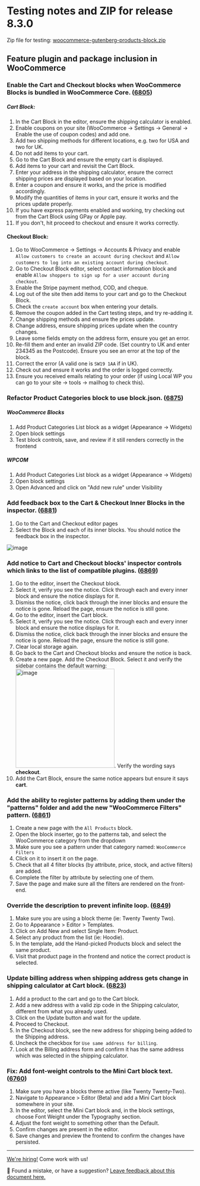 # Testing notes and ZIP for release 8.3.0

Zip file for testing: [woocommerce-gutenberg-products-block.zip](https://github.com/woocommerce/woocommerce-blocks/files/9336360/woocommerce-gutenberg-products-block.zip)

## Feature plugin and package inclusion in WooCommerce

### Enable the Cart and Checkout blocks when WooCommerce Blocks is bundled in WooCommerce Core. ([6805](https://github.com/woocommerce/woocommerce-blocks/pull/6805))

##### Cart Block:
1. In the Cart Block in the editor, ensure the shipping calculator is enabled.
2. Enable coupons on your site (WooCommerce -> Settings -> General -> Enable the use of coupon codes) and add one.
3. Add two shipping methods for different locations, e.g. two for USA and two for UK.
4. Do not add items to your cart.
5. Go to the Cart Block and ensure the empty cart is displayed.
6. Add items to your cart and revisit the Cart Block.
7. Enter your address in the shipping calculator, ensure the correct shipping prices are displayed based on your location.
8. Enter a coupon and ensure it works, and the price is modified accordingly.
9. Modify the quantities of items in your cart, ensure it works and the prices update properly.
10. If you have express payments enabled and working, try checking out from the Cart Block using GPay or Apple pay.
11. If you don't, hit proceed to checkout and ensure it works correctly.

#### Checkout Block:
1. Go to WooCommerce -> Settings -> Accounts & Privacy and enable ` Allow customers to create an account during checkout` and `Allow customers to log into an existing account during checkout`.
2. Go to Checkout Block editor, select contact information block and enable `Allow shoppers to sign up for a user account during checkout`.
3. Enable the Stripe payment method, COD, and cheque.
4. Log out of the site then add items to your cart and go to the Checkout Block.
5. Check the `create account` box when entering your details.
6. Remove the coupon added in the Cart testing steps, and try re-adding it.
7. Change shipping methods and ensure the prices update.
8. Change address, ensure shipping prices update when the country changes.
9. Leave some fields empty on the address form, ensure you get an error.
10. Re-fill them and enter an invalid ZIP code. (Set country to UK and enter 234345 as the Postcode). Ensure you see an error at the top of the block.
11. Correct the error (A valid one is `SW19 1AA` if in UK).
12. Check out and ensure it works and the order is logged correctly.
13. Ensure you received emails relating to your order (if using Local WP you can go to your site -> tools -> mailhog to check this).

### Refactor Product Categories block to use block.json. ([6875](https://github.com/woocommerce/woocommerce-blocks/pull/6875))
##### WooCommerce Blocks

1. Add Product Categories List block as a widget (Appearance → Widgets)
2. Open block settings
3. Test block controls, save, and review if it still renders correctly in the frontend

##### WPCOM

1. Add Product Categories List block as a widget (Appearance → Widgets)
2. Open block settings
3. Open Advanced and click on "Add new rule" under Visibility

### Add feedback box to the Cart & Checkout Inner Blocks in the inspector. ([6881](https://github.com/woocommerce/woocommerce-blocks/pull/6881))
1. Go to the Cart and Checkout editor pages
2. Select the Block and each of its inner blocks. You should notice the feedback box in the inspector.

![image](https://user-images.githubusercontent.com/14235870/183031149-73a4bb4b-975a-4c9e-a82f-9241a61beb8a.png)

### Add notice to Cart and Checkout blocks' inspector controls which links to the list of compatible plugins. ([6869](https://github.com/woocommerce/woocommerce-blocks/pull/6869))
1. Go to the editor, insert the Checkout block.
2. Select it, verify you see the notice. Click through each and every inner block and ensure the notice displays for it.
3. Dismiss the notice, click back through the inner blocks and ensure the notice is gone. Reload the page, ensure the notice is still gone.
4. Go to the editor, insert the Cart block.
5. Select it, verify you see the notice. Click through each and every inner block and ensure the notice displays for it.
6. Dismiss the notice, click back through the inner blocks and ensure the notice is gone. Reload the page, ensure the notice is still gone.
7. Clear local storage again.
8. Go back to the Cart and Checkout blocks and ensure the notice is back.
9. Create a new page. Add the Checkout Block. Select it and verify the sidebar contains the default warning:
<img width="266" alt="image" src="https://user-images.githubusercontent.com/5656702/183895778-44d3d079-09a4-4806-9096-e80e2a46a318.png">.
Verify the wording says **checkout**.
10. Add the Cart Block, ensure the same notice appears but ensure it says **cart**.

### Add the ability to register patterns by adding them under the "patterns" folder and add the new "WooCommerce Filters" pattern. ([6861](https://github.com/woocommerce/woocommerce-blocks/pull/6861))
1. Create a new page with the `All Products` block.
2. Open the block inserter, go to the patterns tab, and select the WooCommerce category from the dropdown
3. Make sure you see a pattern under that category named: `WooCommerce Filters`
4. Click on it to insert it on the page.
5. Check that all 4 filter blocks (by attribute, price, stock, and active filters) are added.
6. Complete the filter by attribute by selecting one of them.
7. Save the page and make sure all the filters are rendered on the front-end.

### Override the description to prevent infinite loop. ([6849](https://github.com/woocommerce/woocommerce-blocks/pull/6849))
1. Make sure you are using a block theme (ie: Twenty Twenty Two).
2. Go to Appearance > Editor > Templates.
3. Click on Add New and select Single Item: Product.
4. Select any product from the list (ie: Hoodie).
5. In the template, add the Hand-picked Products block and select the same product.
6. Visit that product page in the frontend and notice the correct product is selected.

### Update billing address when shipping address gets change in shipping calculator at Cart block. ([6823](https://github.com/woocommerce/woocommerce-blocks/pull/6823))
1. Add a product to the cart and go to the Cart block.
2. Add a new address with a valid zip code in the Shipping calculator, different from what you already used.
3. Click on the Update button and wait for the update.
4. Proceed to Checkout.
5. In the Checkout block, see the new address for shipping being added to the Shipping address.
6. Uncheck the checkbox for `Use same address for billing`.
7. Look at the Billing address form and confirm it has the same address which was selected in the shipping calculator.

### Fix: Add font-weight controls to the Mini Cart block text. ([6760](https://github.com/woocommerce/woocommerce-blocks/pull/6760))
1. Make sure you have a blocks theme active (like Twenty Twenty-Two).
2. Navigate to Appearance > Editor (Beta) and add a Mini Cart block somewhere in your site.
3. In the editor, select the Mini Cart block and, in the block settings, choose Font Weight under the Typography section.
4. Adjust the font weight to something other than the Default.
5. Confirm changes are present in the editor.
6. Save changes and preview the frontend to confirm the changes have persisted.

<!-- FEEDBACK -->

---

[We're hiring!](https://woocommerce.com/careers/) Come work with us!

🐞 Found a mistake, or have a suggestion? [Leave feedback about this document here.](https://github.com/woocommerce/woocommerce-blocks/issues/new?assignees=&labels=type%3A+documentation&template=--doc-feedback.md&title=Feedback%20on%20./docs/internal-developers/testing/releases/810.md)

<!-- /FEEDBACK -->
